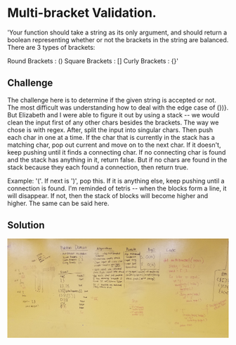 # Multi-bracket Validation.
'Your function should take a string as its only argument, and should return a boolean representing whether or not the brackets in the string are balanced. There are 3 types of brackets:

Round Brackets : ()
Square Brackets : []
Curly Brackets : {}'


## Challenge
The challenge here is to determine if the given string is accepted or not. The most difficult was understanding how to deal with the edge case of (})}. But Elizabeth and I were able to figure it out by using a stack -- we would clean the input first of any other chars besides the brackets. The way we chose is with regex. After, split the input into singular chars. Then push each char in one at a time. If the char that is currently in the stack has a matching char, pop out current and move on to the next char. If it doesn't, keep pushing until it finds a connecting char. If no connecting char is found and the stack has anything in it, return false. But if no chars are found in the stack because they each found a connection, then return true.

Example: '('. If next is ')', pop this. If it is anything else, keep pushing until a connection is found. I'm reminded of tetris -- when the blocks form a line, it will disappear. If not, then the stack of blocks will become higher and higher. The same can be said here.

## Solution
![MultiBracketValidation](../../assets/multibracket_validation.jpg)
